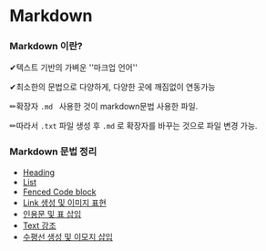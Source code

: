 # Markdown 



### Markdown 이란?

✔텍스트 기반의 가벼운 ''마크업 언어''

✔최소한의 문법으로 다양하게, 다양한 곳에 깨짐없이 연동가능



✏확장자 `.md ` 사용한 것이 markdown문법 사용한 파일.

✏따라서 `.txt` 파일 생성 후 `.md` 로 확장자를 바꾸는 것으로 파일 변경 가능.



### Markdown 문법 정리

- [Heading](./Heading.md)
- [List](./List.md)
- [Fenced Code block](./fenced_code_block.md)
- [Link 생성 및 이미지 표현](./Link.md)
- [인용문 및 표 삽입](./insert.md)
- [Text 강조](./text.md)
- [수평선 생성 및 이모지 삽입](./horizontal.md)







